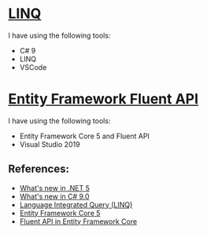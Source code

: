 # [LINQ](https://github.com/eduflornet/NET5/tree/main/LINQ)
I have using the following tools:

- C# 9
- LINQ 
- VSCode

# [Entity Framework Fluent API](https://github.com/eduflornet/NET5/tree/main/DAL)
I have using the following tools:

- Entity Framework Core 5 and Fluent API
- Visual Studio 2019

## References:
- [What's new in .NET 5](https://docs.microsoft.com/en-us/dotnet/core/dotnet-five)
- [What's new in C# 9.0](https://docs.microsoft.com/en-us/dotnet/csharp/whats-new/csharp-9)
- [Language Integrated Query (LINQ)](https://docs.microsoft.com/en-us/dotnet/csharp/programming-guide/concepts/linq/)
- [Entity Framework Core 5](https://docs.microsoft.com/en-us/ef/core/)
- [Fluent API in Entity Framework Core](https://www.entityframeworktutorial.net/efcore/fluent-api-in-entity-framework-core.aspx)
